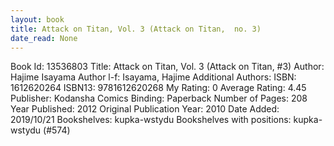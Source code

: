 ```yaml
---
layout: book
title: Attack on Titan, Vol. 3 (Attack on Titan,  no. 3)
date_read: None
---
```


Book Id: 13536803
Title: Attack on Titan, Vol. 3 (Attack on Titan, #3)
Author: Hajime Isayama
Author l-f: Isayama, Hajime
Additional Authors: 
ISBN: 1612620264
ISBN13: 9781612620268
My Rating: 0
Average Rating: 4.45
Publisher: Kodansha Comics
Binding: Paperback
Number of Pages: 208
Year Published: 2012
Original Publication Year: 2010
Date Added: 2019/10/21
Bookshelves: kupka-wstydu
Bookshelves with positions: kupka-wstydu (#574)

